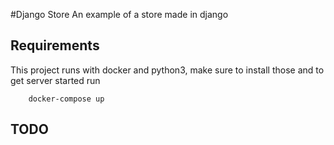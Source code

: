 #Django Store
 An example of a store made in django

## Requirements
This project runs with docker and python3, make sure to install those and to get server started run
```
    docker-compose up
```

## TODO